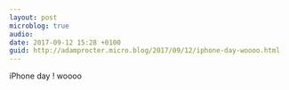 ```yaml
---
layout: post
microblog: true
audio: 
date: 2017-09-12 15:28 +0100
guid: http://adamprocter.micro.blog/2017/09/12/iphone-day-woooo.html
---
```

iPhone day ! woooo
